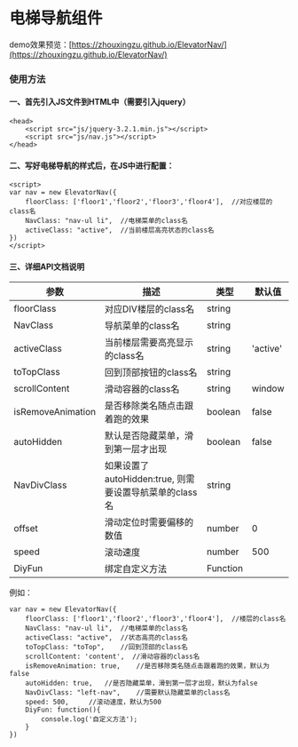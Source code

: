 # 电梯导航组件
demo效果预览：[https://zhouxingzu.github.io/ElevatorNav/](https://zhouxingzu.github.io/ElevatorNav/)

### 使用方法
#### 一、首先引入JS文件到HTML中（需要引入jquery）
```
<head>
    <script src="js/jquery-3.2.1.min.js"></script>
    <script src="js/nav.js"></script>
</head>
```

#### 二、写好电梯导航的样式后，在JS中进行配置：
```
<script>
var nav = new ElevatorNav({
    floorClass: ['floor1','floor2','floor3','floor4'],  //对应楼层的class名
    NavClass: "nav-ul li",  //电梯菜单的class名
    activeClass: "active",  //当前楼层高亮状态的class名
})
</script>
```
#### 三、详细API文档说明
参数 | 描述 | 类型 | 默认值
----|---|---|---
floorClass | 对应DIV楼层的class名 | string |
NavClass | 导航菜单的class名 | string |
activeClass | 当前楼层需要高亮显示的class名 | string | 'active'
toTopClass | 回到顶部按钮的class名 | string |
scrollContent | 滑动容器的class名 | string | window
isRemoveAnimation | 是否移除类名随点击跟着跑的效果 | boolean | false
autoHidden | 默认是否隐藏菜单，滑到第一层才出现 | boolean | false
NavDivClass | 如果设置了autoHidden:true, 则需要设置导航菜单的class名 | string |
offset | 滑动定位时需要偏移的数值 | number | 0
speed | 滚动速度 | number | 500
DiyFun | 绑定自定义方法 | Function |

例如：
```
var nav = new ElevatorNav({
    floorClass: ['floor1','floor2','floor3','floor4'],  //楼层的class名
    NavClass: "nav-ul li",  //电梯菜单的class名
    activeClass: "active",  //状态高亮的class名
    toTopClass: "toTop",    //回到顶部的class名
    scrollContent: 'content',  //滑动容器的class名
    isRemoveAnimation: true,    //是否移除类名随点击跟着跑的效果，默认为false
    autoHidden: true,   //是否隐藏菜单，滑到第一层才出现，默认为false
    NavDivClass: "left-nav",    //需要默认隐藏菜单的class名
    speed: 500,     //滚动速度，默认为500
    DiyFun: function(){
        console.log('自定义方法');
    }
})
```
